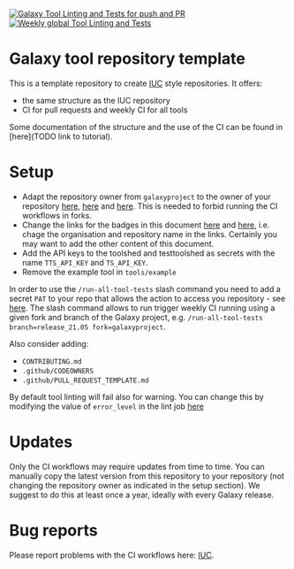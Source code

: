 [![Galaxy Tool Linting and Tests for push and PR](https://github.com/galaxyproject/galaxy-tool-repository-template/actions/workflows/pr.yaml/badge.svg?branch=main)](https://github.com/galaxyproject/galaxy-tool-repository-template/actions/workflows/pr.yaml/badge.svg)
[![Weekly global Tool Linting and Tests](https://github.com/galaxyproject/galaxy-tool-repository-template/actions/workflows/ci.yaml/badge.svg?branch=master)](https://github.com/galaxyproject/galaxy-tool-repository-template/actions/workflows/ci.yaml/badge.svg)

# Galaxy tool repository template

This is a template repository to create [IUC](https://github.com/galaxyproject/tools-iuc) style repositories.
It offers:

- the same structure as the IUC repository
- CI for pull requests and weekly CI for all tools

Some documentation of the structure and the use of the CI can be found in [here](TODO link to tutorial).

Setup
=====

- Adapt the repository owner from `galaxyproject` to the owner of your repository [here](https://github.com/galaxyproject/galaxy-tool-repository-template/blob/main/.github/workflows/ci.yaml#L15), [here](https://github.com/galaxyproject/galaxy-tool-repository-template/blob/main/.github/workflows/pr.yaml#L304) and [here](https://github.com/galaxyproject/galaxy-tool-repository-template/blob/main/.github/workflows/slash.yaml#L10). This is needed to forbid running the CI workflows in forks.
- Change the links for the badges in this document [here](https://github.com/galaxyproject/galaxy-tool-repository-template/blob/main/README.md#L1) and [here](https://github.com/galaxyproject/galaxy-tool-repository-template/blob/main/README.md#L2), i.e. chage the organisation and repository name in the links. Certainly you may want to add the other content of this document.
- Add the API keys to the toolshed and testtoolshed as secrets with the name `TTS_API_KEY` and `TS_API_KEY`. 
- Remove the example tool in `tools/example`


In order to use the `/run-all-tool-tests` slash command you need to add a secret `PAT` to your repo that allows the action to access
you repository - see [here](https://docs.github.com/en/actions/reference/encrypted-secrets). The slash command allows to run trigger weekly CI running using a given fork and branch of the Galaxy project, e.g. `/run-all-tool-tests branch=release_21.05 fork=galaxyproject`. 

Also consider adding:

- `CONTRIBUTING.md`
- `.github/CODEOWNERS`
- `.github/PULL_REQUEST_TEMPLATE.md`

By default tool linting will fail also for warning. You can change this by modifying the value of ``error_level`` in the lint job [here](https://github.com/galaxyproject/galaxy-tool-repository-template/blob/main/.github/workflows/pr.yaml)

Updates
=======

Only the CI workflows may require updates from time to time. You can manually copy the latest version from this repository to your repository (not changing the repository owner as indicated in the setup section). We suggest to do this at least once a year, ideally with every Galaxy release. 

Bug reports
===========

Please report problems with the CI workflows here: [IUC](https://github.com/galaxyproject/tools-iuc).
